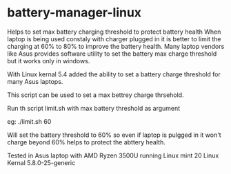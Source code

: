 # battery-manager-linux

Helps to set max battery charging threshold to protect battery health
When laptop is being used constaly with charger plugged in it is better to limit the charging at 60% to 80% to improve the battery health.
Many laptop vendors like Asus provides software utility to set the battery max charge threshold but it works only in windows.

With Linux kernal 5.4 added the ability to set a battery charge threshold for many Asus laptops.

This script can be used to set a max bettrey charge thrsehold.

Run th script limit.sh with max battery threshold as argument

eg: ./limit.sh 60

Will set the battery threshold to 60% so even if laptop is pulgged in it won't charge beyond 60% helps to protect the abttery health.

Tested in Asus laptop with AMD Ryzen 3500U running Linux mint 20 Linux Kernal  5.8.0-25-generic 

 
